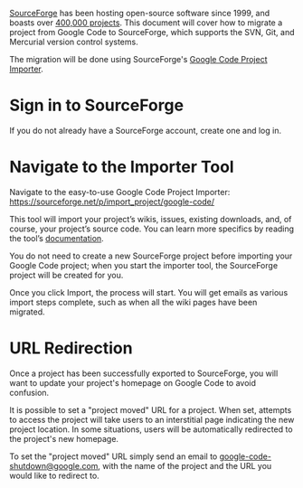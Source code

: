 [SourceForge](http://sourceforge.net/) has been hosting open-source software since 1999, and boasts over [400,000 projects](http://sourceforge.net/about). This document will cover how to migrate a project from Google Code to SourceForge, which supports the SVN, Git, and Mercurial version control systems.

The migration will be done using SourceForge's [Google Code Project Importer](https://sourceforge.net/p/import_project/google-code/).

# Sign in to SourceForge #
If you do not already have a SourceForge account, create one and log in.

# Navigate to the Importer Tool #
Navigate to the easy-to-use Google Code Project Importer:
https://sourceforge.net/p/import_project/google-code/

This tool will import your project’s wikis, issues, existing downloads, and, of course, your project’s source code. You can learn more specifics by reading the tool’s [documentation](http://sourceforge.net/p/forge/documentation/Google%20Code%20Importer/).

You do not need to create a new SourceForge project before importing your Google Code project; when you start the importer tool, the SourceForge project will be created for you.

Once you click Import, the process will start. You will get emails as various import steps complete, such as when all the wiki pages have been migrated.

# URL Redirection #
Once a project has been successfully exported to SourceForge, you will want to update your project's homepage on Google Code to avoid confusion.

It is possible to set a "project moved" URL for a project. When set, attempts to access the project will take users to an interstitial page indicating the new project location. In some situations, users will be automatically redirected to the project's new homepage.

To set the "project moved" URL simply send an email to [google-code-shutdown@google.com](mailto:google-code-shutdown@google.com), with the name of the project and the URL you would like to redirect to.